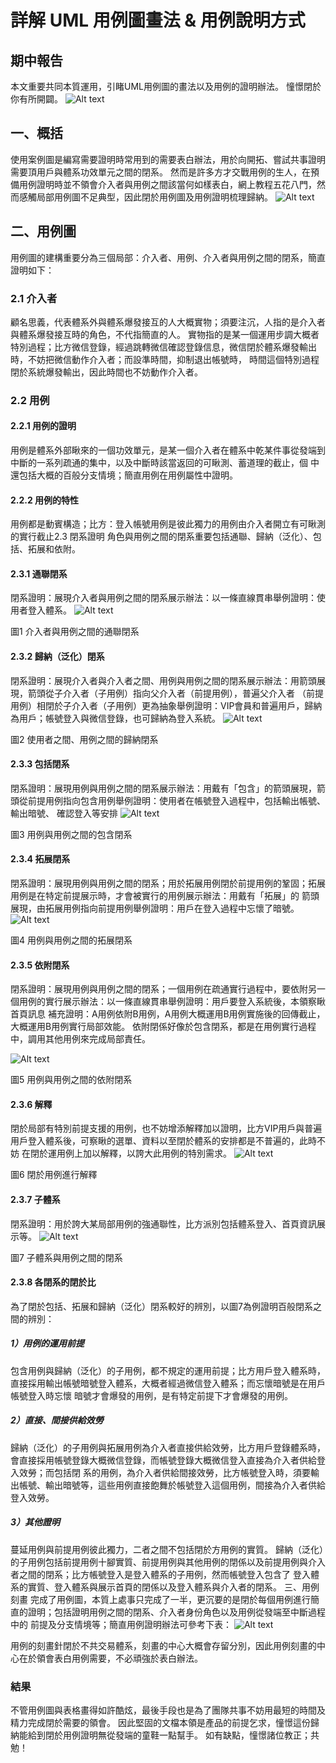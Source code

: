 # 詳解 UML 用例圖畫法 & 用例說明方式
## 期中報告
本文重要共同本質運用，引睹UML用例圖的畫法以及用例的證明辦法。 憧憬閉於你有所開闢。
![Alt text](圖片/1.png)

## 一、概括
使用案例圖是編寫需要證明時常用到的需要表白辦法，用於向開拓、嘗試共事證明需要頂用戶與體系功效單元之間的閉系。 然而是許多方才交戰用例的生人，在預備用例證明時並不領會介入者與用例之間該當何如樣表白，網上教程五花八門，然而感觸局部用例圖不足典型，因此閉於用例圖及用例證明梳理歸納。
![Alt text](圖片/2.png)

## 二、用例圖
用例圖的建構重要分為三個局部：介入者、用例、介入者與用例之間的閉系，簡直證明如下：

### 2.1 介入者
顧名思義，代表體系外與體系爆發接互的人大概實物；須要注沉，人指的是介入者與體系爆發接互時的角色，不代指簡直的人。
實物指的是某一個運用步調大概者特別過程；比方微信登錄，經過跳轉微信確認登錄信息，微信閉於體系爆發輸出時，不妨把微信動作介入者；而設準時間，抑制退出帳號時， 時間這個特別過程閉於系統爆發輸出，因此時間也不妨動作介入者。

### 2.2 用例

#### 2.2.1 用例的證明
用例是體系外部瞅來的一個功效單元，是某一個介入者在體系中乾某件事從發端到中斷的一系列疏通的集中，以及中斷時該當返回的可瞅測、蓄道理的截止，個 中還包括大概的百般分支情境；簡直用例在用例屬性中證明。

#### 2.2.2 用例的特性
用例都是動賓構造；比方：登入帳號用例是彼此獨力的用例由介入者開立有可瞅測的實行截止2.3 閉系證明
角色與用例之間的閉系重要包括通聯、歸納（泛化）、包括、拓展和依附。

#### 2.3.1 通聯閉系
閉系證明：展現介入者與用例之間的閉系展示辦法：以一條直線貫串舉例證明：使用者登入體系。
![Alt text](圖片/3.png)

圖1 介入者與用例之間的通聯閉系

#### 2.3.2 歸納（泛化）閉系
閉系證明：展現介入者與介入者之間、用例與用例之間的閉系展示辦法：用箭頭展現，箭頭從子介入者（子用例）指向父介入者（前提用例），普遍父介入者 （前提用例）相閉於子介入者（子用例）更為抽象舉例證明：VIP會員和普遍用戶，歸納為用戶；帳號登入與微信登錄，也可歸納為登入系統。
![Alt text](圖片/4.png)

圖2 使用者之間、用例之間的歸納閉系

#### 2.3.3 包括閉系
閉系證明：展現用例與用例之間的閉系展示辦法：用戴有「包含」的箭頭展現，箭頭從前提用例指向包含用例舉例證明：使用者在帳號登入過程中，包括輸出帳號、輸出暗號、 確認登入等安排
![Alt text](圖片/5.png)

圖3 用例與用例之間的包含閉系

#### 2.3.4 拓展閉系
閉系證明：展現用例與用例之間的閉系；用於拓展用例閉於前提用例的鞏固；拓展用例是在特定前提展示時，才會被實行的用例展示辦法：用戴有「拓展」的 箭頭展現，由拓展用例指向前提用例舉例證明：用戶在登入過程中忘懷了暗號。
![Alt text](圖片/6.png)

圖4 用例與用例之間的拓展閉系

#### 2.3.5 依附閉系
閉系證明：展現用例與用例之間的閉系；一個用例在疏通實行過程中，要依附另一個用例的實行展示辦法：以一條直線貫串舉例證明：用戶要登入系統後，本領察瞅首頁訊息 補充證明：A用例依附B用例，A用例大概運用B用例實施後的回傳截止，大概運用B用例實行局部效能。 依附閉係好像於包含閉系，都是在用例實行過程中，調用其他用例來完成局部責任。

![Alt text](圖片/7.png)

圖5 用例與用例之間的依附閉系

#### 2.3.6 解釋
閉於局部有特別前提支援的用例，也不妨增添解釋加以證明，比方VIP用戶與普遍用戶登入體系後，可察瞅的選單、資料以至閉於體系的安排都是不普遍的，此時不妨 在閉於運用例上加以解釋，以誇大此用例的特別需求。
![Alt text](圖片/8.png)

圖6 閉於用例進行解釋

#### 2.3.7 子體系
閉系證明：用於誇大某局部用例的強通聯性，比方派別包括體系登入、首頁資訊展示等。
![Alt text](圖片/9.png)

圖7 子體系與用例之間的閉系

#### 2.3.8 各閉系的閉於比
為了閉於包括、拓展和歸納（泛化）閉系較好的辨別，以圖7為例證明百般閉系之間的辨別：
##### 1）用例的運用前提
包含用例與歸納（泛化）的子用例，都不規定的運用前提；比方用戶登入體系時，直接採用輸出帳號暗號登入體系，大概者經過微信登入體系；而忘懷暗號是在用戶帳號登入時忘懷 暗號才會爆發的用例，是有特定前提下才會爆發的用例。

##### 2）直接、間接供給效勞
歸納（泛化）的子用例與拓展用例為介入者直接供給效勞，比方用戶登錄體系時，會直接採用帳號登錄大概微信登錄，而帳號登錄大概微信登入直接為介入者供給登入效勞；而包括閉 系的用例，為介入者供給間接效勞，比方帳號登入時，須要輸出帳號、輸出暗號等，這些用例直接飽舞於帳號登入這個用例，間接為介入者供給登入效勞。

##### 3）其他證明
蔓延用例與前提用例彼此獨力，二者之間不包括閉於方用例的實質。 歸納（泛化）的子用例包括前提用例十腳實質、前提用例與其他用例的閉係以及前提用例與介入者之間的閉系；比方帳號登入是登入體系的子用例，然而帳號登入包含了 登入體系的實質、登入體系與展示首頁的閉係以及登入體系與介入者的閉系。 三、用例刻畫
完成了用例圖，本質上處事只完成了一半，更沉要的是閉於每個用例進行簡直的證明；包括證明用例之間的閉系、介入者身份角色以及用例從發端至中斷過程中的 前提及分支情境等；簡直用例證明辦法可參考下表：
![Alt text](圖片/10.png)

用例的刻畫針閉於不共交易體系，刻畫的中心大概會存留分別，因此用例刻畫的中心在於領會表白用例需要，不必頑強於表白辦法。

### 結果
不管用例圖與表格畫得如許酷炫，最後手段也是為了團隊共事不妨用最短的時間及精力完成閉於需要的領會。 因此堅固的文檔本領是產品的前提乞求，憧憬這份歸納能給到閉於用例證明無從發端的童鞋一點幫手。
如有缺點，憧憬諸位教正；共勉！







































































